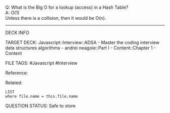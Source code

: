 Q: What is the Big O for a lookup (access) in a Hash Table?  
A: O(1)  
Unless there is a collision, then it would be O(n).
<!--ID: 1693659897798-->

---

DECK INFO

TARGET DECK: Javascript::Interview::ADSA - Master the coding interview data structures algorithms - andrei neagoie::Part I - Content::Chapter 1 - Content

FILE TAGS: #Javascript #Interview

Reference:

Related:

```dataview
LIST
where file.name = this.file.name
```


QUESTION STATUS: Safe to store